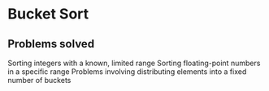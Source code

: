# Bucket Sort

## Problems solved

Sorting integers with a known, limited range
Sorting floating-point numbers in a specific range
Problems involving distributing elements into a fixed number of buckets
